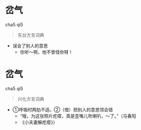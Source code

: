 # 岔气
cha5 qi5
> 东台方言词典
- 误会了别人的意思
  - 你听～啊，他不曾怪你呀！

# 岔气
cha5 qi5
> 兴化方言词典
- ①呼吸时两肋不适。②（借）把别人的意思领会错
  - “哦，为这张照片疙瘩，真是歪嘴儿吹喇叭，～了。”（马春阳
  - 《小夫妻解疙瘩》）
